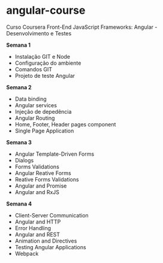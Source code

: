 # angular-course
Curso Coursera Front-End JavaScript Frameworks: Angular - Desenvolvimento e Testes

 **Semana 1**
- Instalação GIT e Node
- Configuração do ambiente
- Comandos GIT
- Projeto de teste Angular

 **Semana 2**
- Data binding
- Angular services
- Injeção de depedência 
- Angular Routing
- Home, Footer, Header pages component
- Single Page Application

 **Semana 3**
- Angular Template-Driven Forms
- Dialogs
- Forms Validations
- Angular Reative Forms
- Reative Forms Validations
- Angular and Promise
- Angular and RxJS

 **Semana 4**
- Client-Server Communication
- Angular and HTTP
- Error Handling
- Angular and REST
- Animation and Directives
- Testing Angular Applications
- Webpack